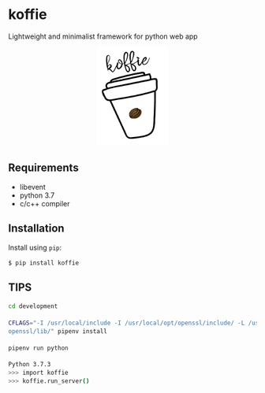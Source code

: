 # koffie
Lightweight and minimalist framework for python web app

<p align="center">
<img src="koffie-logo.png" alt="koffie Logo" height="200"/>
</p>

## Requirements
- libevent
- python 3.7
- c/c++ compiler

## Installation
Install using ```pip```:
```sh
$ pip install koffie
```

## TIPS
```sh
cd development

CFLAGS="-I /usr/local/include -I /usr/local/opt/openssl/include/ -L /usr/local/lib -L /usr/local/opt/
openssl/lib/" pipenv install

pipenv run python

Python 3.7.3
>>> import koffie
>>> koffie.run_server()

```